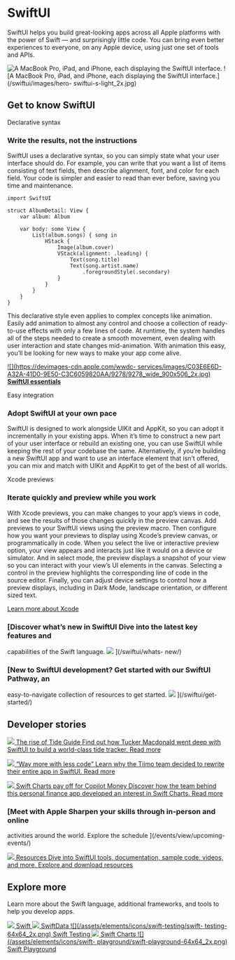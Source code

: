# SwiftUI

SwiftUI helps you build great-looking apps across all Apple platforms with the
power of Swift — and surprisingly little code. You can bring even better
experiences to everyone, on any Apple device, using just one set of tools and
APIs.

![A MacBook Pro, iPad, and iPhone, each displaying the SwiftUI
interface.](/swiftui/images/hero-swiftui-s-dark_2x.jpg) ![A MacBook Pro, iPad,
and iPhone, each displaying the SwiftUI interface.](/swiftui/images/hero-
swiftui-s-light_2x.jpg)

## Get to know SwiftUI

Declarative syntax

### Write the results, not the instructions

SwiftUI uses a declarative syntax, so you can simply state what your user
interface should do. For example, you can write that you want a list of items
consisting of text fields, then describe alignment, font, and color for each
field. Your code is simpler and easier to read than ever before, saving you
time and maintenance.

    
    
    import SwiftUI
    
    struct AlbumDetail: View {
    	var album: Album
    
    	var body: some View {
    		List(album.songs) { song in 
    			HStack {
    				Image(album.cover)
    				VStack(alignment: .leading) {
    					Text(song.title)
    					Text(song.artist.name)
    						.foregroundStyle(.secondary)
    				}
    			}
    		}
    	}
    }

This declarative style even applies to complex concepts like animation. Easily
add animation to almost any control and choose a collection of ready-to-use
effects with only a few lines of code. At runtime, the system handles all of
the steps needed to create a smooth movement, even dealing with user
interaction and state changes mid-animation. With animation this easy, you’ll
be looking for new ways to make your app come alive.

[ ![](https://devimages-cdn.apple.com/wwdc-
services/images/C03E6E6D-A32A-41D0-9E50-C3C6059820AA/9278/9278_wide_900x506_2x.jpg)
**SwiftUI essentials** ](/videos/play/wwdc2024/10150/)

Easy integration

### Adopt SwiftUI at your own pace

SwiftUI is designed to work alongside UIKit and AppKit, so you can adopt it
incrementally in your existing apps. When it’s time to construct a new part of
your user interface or rebuild an existing one, you can use SwiftUI while
keeping the rest of your codebase the same. Alternatively, if you’re building
a new SwiftUI app and want to use an interface element that isn’t offered, you
can mix and match with UIKit and AppKit to get of the best of all worlds.

Xcode previews

### Iterate quickly and preview while you work

With Xcode previews, you can make changes to your app’s views in code, and see
the results of those changes quickly in the preview canvas. Add previews to
your SwiftUI views using the preview macro. Then configure how you want your
previews to display using Xcode’s preview canvas, or programmatically in code.
When you select the live or interactive preview option, your view appears and
interacts just like it would on a device or simulator. And in select mode, the
preview displays a snapshot of your view so you can interact with your view’s
UI elements in the canvas. Selecting a control in the preview highlights the
corresponding line of code in the source editor. Finally, you can adjust
device settings to control how a preview displays, including in Dark Mode,
landscape orientation, or different sized text.

[Learn more about Xcode](/xcode/)

### [Discover what’s new in SwiftUI Dive into the latest key features and
capabilities of the Swift language.
![](/assets/elements/icons/swiftui/swiftui-256x256_2x.png) ](/swiftui/whats-
new/)

### [New to SwiftUI development? Get started with our SwiftUI Pathway, an
easy-to-navigate collection of resources to get started.
![](/pathways/images/hero-pathways-b-small_2x.png) ](/swiftui/get-started/)

## Developer stories

[ ![](/articles/images/article-tide_2x.jpg) The rise of Tide Guide Find out
how Tucker Macdonald went deep with SwiftUI to build a world-class tide
tracker. Read more ](/news/?id=4r9b23wx)

[ ![](/articles/images/article-tiimo_2x.jpg) “Way more with less code” Learn
why the Tiimo team decided to rewrite their entire app in SwiftUI. Read more
](/articles/tiimo/)

[ ![](/articles/images/article-copilot-money-0_2x.jpg) Swift Charts pay off
for Copilot Money Discover how the team behind this personal finance app
developed an interest in Swift Charts. Read more ](/articles/copilot-money/)

### [Meet with Apple Sharpen your skills through in-person and online
activities around the world. Explore the schedule ](/events/view/upcoming-
events/)

[ ![](/assets/elements/icons/instruments/instruments-96x96_2x.png) Resources
Dive into SwiftUI tools, documentation, sample code, videos, and more. Explore
and download resources ](/swiftui/resources/)

## Explore more

Learn more about the Swift language, additional frameworks, and tools to help
you develop apps.

[ ![](/assets/elements/icons/swift/swift-64x64_2x.png) Swift ](/swift/) [
![](/assets/elements/icons/swiftdata/swiftdata-64x64_2x.png) SwiftData
](/documentation/swiftdata) [ ![](/assets/elements/icons/swift-testing/swift-
testing-64x64_2x.png) Swift Testing ](/documentation/testing) [
![](/assets/elements/icons/swift-charts/swift-charts-64x64_2x.png) Swift
Charts ](/documentation/charts) [ ![](/assets/elements/icons/swift-
playground/swift-playground-64x64_2x.png) Swift Playground
](/documentation/swift-playgrounds)

